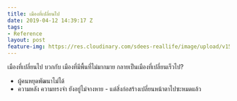 ```yaml
---
title: เมืองที่เปลี่ยนไป
date: 2019-04-12 14:39:17 Z
tags:
- Reference
layout: post
feature-img: https://res.cloudinary.com/sdees-reallife/image/upload/v1555156356/IMG_20190413_185058808.jpg
---
```


เมืองที่เปลี่ยนไป บวกกับ เมืองที่มีพื้นที่ไม่มากมาย กลายเป็นเมืองที่เปลี่ยนเร็วไป?
- ผู้คนหยุดพัฒนาไม่ได้
- ความหลัง ความทรงจำ ยังอยู่ไม่จางหาย - แต่สิ่งก่อสร้างเปลี่ยนหน้าตาไปซะหมดแล้ว

